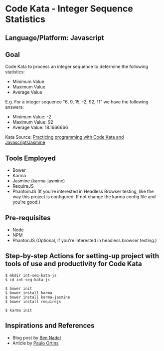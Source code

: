 # Code Kata - Integer Sequence Statistics

## Language/Platform: Javascript

## Goal
Code Kata to process an integer sequence to determine the following statistics:

* Minimum Value
* Maximum Value
* Average Value


E.g. For a integer sequence "6, 9, 15, -2, 92, 11" we have the following answers:

* Minimum Value: -2
* Maximum Value: 92
* Average Value: 18.1666666

Kata Source: [Practicing programming with Code Kata and Javascript/Jasmine](http://pauloortins.com/code-kata-javascript-jasmine/)

## Tools Employed
+ Bower
+ Karma
+ Jasmine (karma-jasmine)
+ RequireJS
+ PhantomJS (If you're interested in Headless Browser testing, like the way this project is configured. If not change the karma config file and you're good.)

## Pre-requisites
+ Node
+ NPM
+ PhantonJS (Optional, if you're interested in headless browser testing.)

## Step-by-step Actions for setting-up project with tools of use and productivity for Code Kata
```
$ mkdir int-seq-kata-js
$ cd int-seq-kata-js

$ bower init
$ bower install karma
$ bower install karma-jasmine
$ bower install requirejs

$ karma init
```

## Inspirations and References
* Blog post by [Ben Nadel](http://www.bennadel.com/blog/2393-Writing-My-First-Unit-Tests-With-Jasmine-And-RequireJS.htm)
* Article by [Paulo Ortins](http://pauloortins.com/codekatas-for-coding-dojos/)